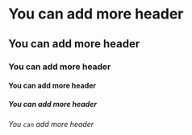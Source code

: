 # You can add more header
## You can add more header
### You can add more header
#### You can add more header
##### You can add more header
###### You `can` add more header
